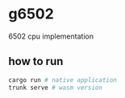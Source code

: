 # g6502

6502 cpu implementation

## how to run

```bash
cargo run # native application
trunk serve # wasm version 
```
